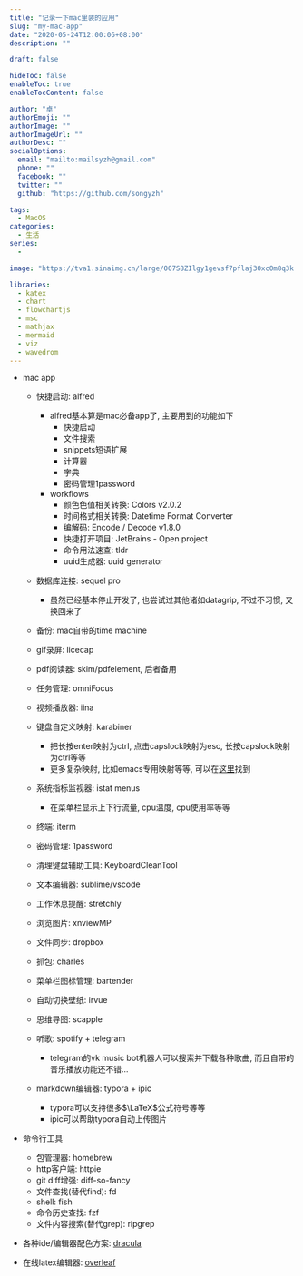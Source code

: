 ```yaml
---
title: "记录一下mac里装的应用"
slug: "my-mac-app"
date: "2020-05-24T12:00:06+08:00"
description: ""

draft: false

hideToc: false
enableToc: true
enableTocContent: false

author: "卓"
authorEmoji: ""
authorImage: ""
authorImageUrl: ""
authorDesc: ""
socialOptions:
  email: "mailto:mailsyzh@gmail.com"
  phone: ""
  facebook: ""
  twitter: ""
  github: "https://github.com/songyzh"

tags:
  - MacOS
categories:
  - 生活
series:
  -

image: "https://tva1.sinaimg.cn/large/007S8ZIlgy1gevsf7pflaj30xc0m8q3k.jpg"

libraries:
  - katex
  - chart
  - flowchartjs
  - msc
  - mathjax
  - mermaid
  - viz
  - wavedrom
---
```


-   mac app

    -   快捷启动: alfred
        -   alfred基本算是mac必备app了, 主要用到的功能如下
            -   快捷启动
            -   文件搜索
            -   snippets短语扩展
            -   计算器
            -   字典
            -   密码管理1password
        -   workflows
            -   颜色色值相关转换: Colors v2.0.2
            -   时间格式相关转换: Datetime Format Converter
            -   编解码: Encode / Decode v1.8.0
            -   快捷打开项目: JetBrains - Open project
            -   命令用法速查: tldr
            -   uuid生成器: uuid generator

    -   数据库连接: sequel pro
        -   虽然已经基本停止开发了, 也尝试过其他诸如datagrip, 不过不习惯, 又换回来了
    -   备份: mac自带的time machine
    -   gif录屏: licecap
    -   pdf阅读器: skim/pdfelement, 后者备用
    -   任务管理: omniFocus
    -   视频播放器: iina
    -   键盘自定义映射: karabiner
        -   把长按enter映射为ctrl, 点击capslock映射为esc, 长按capslock映射为ctrl等等
        -   更多复杂映射, 比如emacs专用映射等等, 可以在[这里](https://ke-complex-modifications.pqrs.org/)找到
    -   系统指标监视器: istat menus
        -   在菜单栏显示上下行流量, cpu温度, cpu使用率等等
    -   终端: iterm
    -   密码管理: 1password
    -   清理键盘辅助工具: KeyboardCleanTool
    -   文本编辑器: sublime/vscode
    -   工作休息提醒: stretchly
    -   浏览图片: xnviewMP
    -   文件同步: dropbox
    -   抓包: charles
    -   菜单栏图标管理: bartender
    -   自动切换壁纸: irvue
    -   思维导图: scapple
    -   听歌: spotify + telegram
        -   telegram的vk music bot机器人可以搜索并下载各种歌曲, 而且自带的音乐播放功能还不错...
    -   markdown编辑器: typora + ipic
        -   typora可以支持很多$\LaTeX$公式符号等等
        -   ipic可以帮助typora自动上传图片

-   命令行工具

    -   包管理器: homebrew
    -   http客户端: httpie
    -   git diff增强: diff-so-fancy
    -   文件查找(替代find): fd
    -   shell: fish
    -   命令历史查找: fzf
    -   文件内容搜索(替代grep): ripgrep

-   各种ide/编辑器配色方案: [dracula](https://draculatheme.com/)

-   在线latex编辑器: [overleaf](https://www.overleaf.com/)


